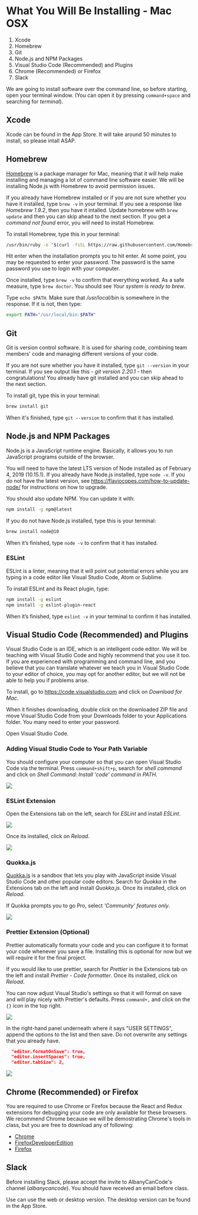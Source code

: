 # What You Will Be Installing - Mac OSX

1. Xcode
2. Homebrew
3. Git
4. Node.js and NPM Packages
5. Visual Studio Code (Recommended) and Plugins
6. Chrome (Recommended) or Firefox
7. Slack

We are going to install software over the command line, so before starting, open your terminal window. (You can open it by pressing `command+space` and searching for _terminal_).

## Xcode

Xcode can be found in the App Store. It will take around 50 minutes to install, so please intall ASAP.

## Homebrew

[Homebrew](https://brew.sh/) is a package manager for Mac, meaning that it will help make installing and managing a lot of command line software easier. We will be installing Node.js with Homebrew to avoid permission issues.

If you already have Homebrew installed or if you are not sure whether you have it installed, type `brew -v` in your terminal. If you see a response like _Homebrew 1.9.2_, then you have it intalled. Update homebrew with `brew update` and then you can skip ahead to the next section. If you get a _command not found_ error, you will need to install Homebrew.

To install Homebrew, type this in your terminal:

```bash
/usr/bin/ruby -e "$(curl -fsSL https://raw.githubusercontent.com/Homebrew/install/master/install)"
```

Hit enter when the installation prompts you to hit enter. At some point, you may be requested to enter your password. The password is the same password you use to login with your computer.

Once installed, type `brew -v` to confirm that everything worked. As a safe measure, type `brew doctor`. You should see _Your system is ready to brew_.

Type `echo $PATH`. Make sure that _/usr/local/bin_ is somewhere in the response. If it is not, then type:

```bash
export PATH="/usr/local/bin:$PATH"
```

## Git

Git is version control software. It is used for sharing code, combining team members' code and managing different versions of your code.

If you are not sure whether you have it installed, type `git --version` in your terminal. If you see output like this - _git version 2.20.1_ - then congratulations! You already have git installed and you can skip ahead to the next section.

To install git, type this in your terminal:

```bash
brew install git
```

When it's finished, type `git --version` to confirm that it has installed.

## Node.js and NPM Packages

Node.js is a JavaScript runtime engine. Basically, it allows you to run JavaScript programs outside of the browser.

You will need to have the latest LTS version of Node installed as of February 4, 2019 (10.15.1). If you already have Node.js installed, type `node -v`. If you do not have the latest version, see https://flaviocopes.com/how-to-update-node/ for instructions on how to upgrade.

You should also update NPM. You can update it with:

```bash
npm install -g npm@latest
```

If you do not have Node.js installed, type this is your terminal:

```bash
brew install node@10
```

When it’s finished, type `node -v` to confirm that it has installed.

### ESLint

ESLint is a linter, meaning that it will point out potential errors while you are typing in a code editor like Visual Studio Code, Atom or Sublime.

To install ESLint and its React plugin, type:

```bash
npm install -g eslint
npm install -g eslint-plugin-react
```

When it’s finished, type `eslint -v` in your terminal to confirm it has installed.

## Visual Studio Code (Recommended) and Plugins

Visual Studio Code is an IDE, which is an intelligent code editor. We will be teaching with Visual Studio Code and highly recommend that you use it too. If you are experienced with programming and command line, and you believe that you can translate whatever we teach you in Visual Studio Code to your editor of choice, you may opt for another editor, but we will not be able to help you if problems arise.

To install, go to https://code.visualstudio.com and click on _Download for Mac_.

When it finishes downloading, double click on the downloaded ZIP file and move Visual Studio Code from your Downloads folder to your Applications folder. You many need to enter your password.

Open Visual Studio Code.

### Adding Visual Studio Code to Your Path Variable

You should configure your computer so that you can open Visual Studio Code via the terminal. Press `command+shift+p`, search for _shell command_ and click on _Shell Command: Install 'code' command in PATH_.

![](install-screens/vscode-mac-path.png)

### ESLint Extension

Open the Extensions tab on the left, search for _ESLint_ and install _ESLint_.

![](install-screens/vscode-eslint.png)

Once its installed, click on _Reload_.

![](install-screens/vscode-eslint-reload.png)

### Quokka.js

[Quokka.js](https://quokkajs.com/docs/?editor=vsc) is a sandbox that lets you play with JavaScript inside Visual Studio Code and other popular code editors. Search for _Quokka_ in the Extensions tab on the left and install _Quokka.js_. Once its installed, click on _Reload_.

If Quokka prompts you to go Pro, select _'Community' features only_.

![](install-screens/vscode-quokka-prompt.png)

### Prettier Extension (Optional)

Prettier automatically formats your code and you can configure it to format your code whenever you save a file. Installing this is optional for now but we will require it for the final project.

If you would like to use prettier, search for _Prettier_ in the Extensions tab on the left and install _Prettier - Code formatter_. Once its installed, click on _Reload_.

You can now adjust Visual Studio's settings so that it will format on save and will play nicely with Prettier's defaults. Press `command+,` and click on the `{}` icon in the top right.

![](install-screens/settings-icon.png)

In the right-hand panel underneath where it says "USER SETTINGS", append the options to the list and then save. Do not overwrite any settings that you already have.

```json
  "editor.formatOnSave": true,
  "editor.insertSpaces": true,
  "editor.tabSize": 2,
```

![](install-screens/prettier-settings.png)

## Chrome (Recommended) or Firefox

You are required to use Chrome or Firefox because the React and Redux extensions for debugging your code are only available for these browsers. We recommend Chrome because we will be demostrating Chrome's tools in class, but you are free to download any of following:

- [Chrome](https://www.google.com/chrome/)
- [FirefoxDeveloperEdition](https://www.mozilla.org/en-US/firefox/developer/)
- [Firefox](https://www.mozilla.org/en-US/firefox/)

## Slack

Before installing Slack, please accept the invite to AlbanyCanCode's channel (_albanycancode_). You should have received an email before class.

Use can use the web or desktop version. The desktop version can be found in the App Store.
